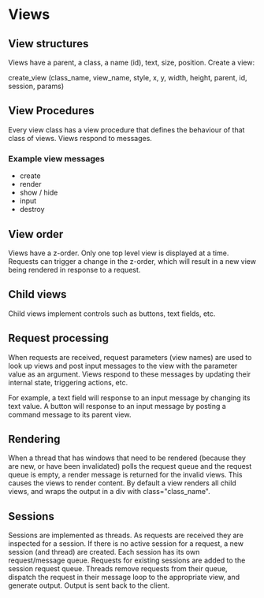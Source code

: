# Views

## View structures

Views have a parent, a class, a name (id), text, size, position. Create a view:

create_view (class_name, view_name, style, x, y, width, height, parent, id, session, params)

## View Procedures

Every view class has a view procedure that defines the behaviour of that class of views.  Views respond to messages.

### Example view messages

- create
- render
- show / hide
- input
- destroy

## View order

Views have a z-order. Only one top level view is displayed at a time. Requests can trigger a change in the z-order, 
which will result in a new view being rendered in response to a request.

## Child views

Child views implement controls such as buttons, text fields, etc.

## Request processing

When requests are received, request parameters (view names) are used to look up views and post input messages
to the view with the parameter value as an argument. Views respond to these messages by updating their internal 
state, triggering actions, etc.

For example, a text field will response to an input message by changing its text value. A button will response to an
input message by posting a command message to its parent view.

## Rendering

When a thread that has windows that need to be rendered (because they are new, or have been invalidated) 
polls the request queue and the request queue is empty, a render message is returned for the invalid views.
This causes the views to render content. By default a view renders all child views, and wraps the
output in a div with class="class_name".

## Sessions

Sessions are implemented as threads. As requests are received they are inspected for a session. If there is 
no active session for a request, a new session (and thread) are created. Each session has its own request/message queue.
Requests for existing sessions are added to the session request queue. Threads remove requests from their queue, dispatch
the request in their message loop to the appropriate view, and generate output. Output is sent back to the client.
